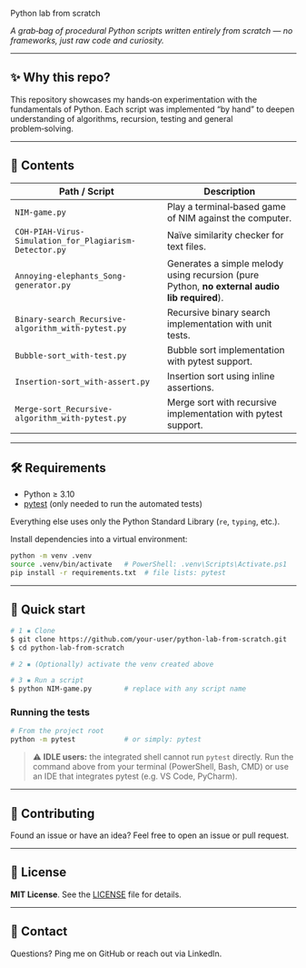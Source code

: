 Python lab from scratch

*A grab‑bag of procedural Python scripts written entirely from scratch — no frameworks, just raw code and curiosity.*

---

## ✨ Why this repo?

This repository showcases my hands‑on experimentation with the fundamentals of Python. Each script was implemented “by hand” to deepen understanding of algorithms, recursion, testing and general problem‑solving.

---

## 📂 Contents

| Path / Script                                          | Description                                                                                  |
| ------------------------------------------------------ | -------------------------------------------------------------------------------------------- |
| `NIM-game.py`                                          | Play a terminal‑based game of NIM against the computer.                                      |
| `COH-PIAH-Virus-Simulation_for_Plagiarism-Detector.py` | Naïve similarity checker for text files.                                                     |
| `Annoying-elephants_Song-generator.py`                 | Generates a simple melody using recursion (pure Python, **no external audio lib required**). |
| `Binary-search_Recursive-algorithm_with-pytest.py`     | Recursive binary search implementation with unit tests.                                      |
| `Bubble-sort_with-test.py`                             | Bubble sort implementation with pytest support.                                              |
| `Insertion-sort_with-assert.py`                        | Insertion sort using inline assertions.                                                      |
| `Merge-sort_Recursive-algorithm_with-pytest.py`        | Merge sort with recursive implementation with pytest support.                                         |

---

## 🛠️ Requirements

* Python ≥ 3.10
* [pytest](https://pytest.org/) (only needed to run the automated tests)

Everything else uses only the Python Standard Library (`re`, `typing`, etc.).

Install dependencies into a virtual environment:

```bash
python -m venv .venv
source .venv/bin/activate   # PowerShell: .venv\Scripts\Activate.ps1
pip install -r requirements.txt  # file lists: pytest
```

---

## 🚀 Quick start

```bash
# 1 ▪ Clone
$ git clone https://github.com/your‑user/python‑lab‑from‑scratch.git
$ cd python‑lab‑from‑scratch

# 2 ▪ (Optionally) activate the venv created above

# 3 ▪ Run a script
$ python NIM-game.py        # replace with any script name
```

### Running the tests

```bash
# From the project root
python -m pytest            # or simply: pytest
```

> ⚠️ **IDLE users:** the integrated shell cannot run `pytest` directly. Run the command above from your terminal (PowerShell, Bash, CMD) or use an IDE that integrates pytest (e.g. VS Code, PyCharm).

---

## 🤝 Contributing

Found an issue or have an idea? Feel free to open an issue or pull request.

---

## 📄 License

**MIT License**. See the [LICENSE](LICENSE) file for details.

---

## 📣 Contact

Questions? Ping me on GitHub or reach out via LinkedIn.
